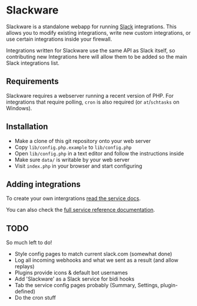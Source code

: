 Slackware
=========

Slackware is a standalone webapp for running [Slack](https://slack.com) integrations.
This allows you to modify existing integrations, write new custom integrations, or use 
certain integrations inside your firewall.

Integrations written for Slackware use the same API as Slack itself, so contributing
new Integrations here will allow them to be added so the main Slack integrations list.


## Requirements

Slackware requires a webserver running a recent version of PHP. For integrations that
require polling, `cron` is also required (or `at`/`schtasks` on Windows).


## Installation

* Make a clone of this git repository onto your web server
* Copy `lib/config.php.example` to `lib/config.php`
* Open `lib/config.php` in a text editor and follow the instructions inside
* Make sure `data/` is writable by your web server
* Visit `index.php` in your browser and start configuring


## Adding integrations

To create your own intergrations [read the service docs](docs/services.md).

You can also check the [full service reference documentation](services_ref.md).


## TODO

So much left to do!

* Style config pages to match current slack.com (somewhat done)
* Log all incoming webhooks and what we sent as a result (and allow replays)
* Plugins provide icons & default bot usernames
* Add 'Slackware' as a Slack service for bidi hooks
* Tab the service config pages probably (Summary, Settings, plugin-defined)
* Do the cron stuff
